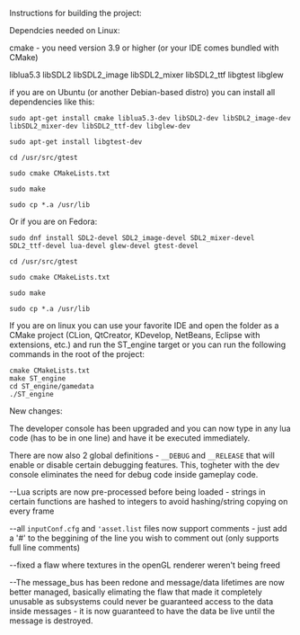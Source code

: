 
Instructions for building the project:

Dependcies needed on Linux:

cmake - you need version 3.9 or higher (or your IDE comes bundled with CMake)

liblua5.3
libSDL2
libSDL2_image
libSDL2_mixer
libSDL2_ttf
libgtest
libglew

if you are on Ubuntu (or another Debian-based distro) you can install all dependencies like this:
```
sudo apt-get install cmake liblua5.3-dev libSDL2-dev libSDL2_image-dev libSDL2_mixer-dev libSDL2_ttf-dev libglew-dev

sudo apt-get install libgtest-dev

cd /usr/src/gtest

sudo cmake CMakeLists.txt

sudo make

sudo cp *.a /usr/lib
```

Or if you are on Fedora:
```
sudo dnf install SDL2-devel SDL2_image-devel SDL2_mixer-devel SDL2_ttf-devel lua-devel glew-devel gtest-devel

cd /usr/src/gtest

sudo cmake CMakeLists.txt

sudo make

sudo cp *.a /usr/lib
```

If you are on linux you can use your favorite IDE and open the folder as a CMake project
(CLion, QtCreator, KDevelop, NetBeans, Eclipse with extensions, etc.) and run the ST_engine target or you can run the following commands in the root of the project:
```
cmake CMakeLists.txt
make ST_engine
cd ST_engine/gamedata
./ST_engine
```

New changes:

The developer console has been upgraded and you can now type in any lua code (has to be in one line) and have it be
executed immediately.

There are now also 2 global definitions - `__DEBUG` and `__RELEASE` that will enable or disable certain debugging features. This, togheter with the dev console eliminates the need for debug code inside gameplay code.

--Lua scripts are now pre-processed before being loaded - strings in certain functions are hashed to integers to avoid hashing/string copying on every frame

--all `inputConf.cfg` and `'asset.list` files now support comments - 
just add a '#' to the beggining of the line you wish to comment out (only supports full line comments)

--fixed a flaw where textures in the openGL renderer weren't being freed

--The message_bus has been redone and message/data lifetimes are now better managed,
basically elimating the flaw that made it completely unusable as subsystems could never be guaranteed access to the data inside messages - it is now guaranteed to have the data be live until the message is destroyed.
